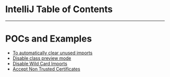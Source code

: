 # IntelliJ Table of Contents
------
# POCs and Examples
* [To automatically clear unused imports](clear-unused-imports.md)
* [Disable class preview mode](disable-preview-mode.md)
* [Disable Wild Card Imports](disable-wild-card-imports.md)
* [Accept Non Trusted Certificates](accept-non-trusted-certificates.md)
